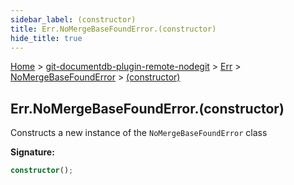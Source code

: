 ```yaml
---
sidebar_label: (constructor)
title: Err.NoMergeBaseFoundError.(constructor)
hide_title: true
---
```


[Home](./index.md) &gt; [git-documentdb-plugin-remote-nodegit](./git-documentdb-plugin-remote-nodegit.md) &gt; [Err](./git-documentdb-plugin-remote-nodegit.err.md) &gt; [NoMergeBaseFoundError](./git-documentdb-plugin-remote-nodegit.err.nomergebasefounderror.md) &gt; [(constructor)](./git-documentdb-plugin-remote-nodegit.err.nomergebasefounderror._constructor_.md)

## Err.NoMergeBaseFoundError.(constructor)

Constructs a new instance of the `NoMergeBaseFoundError` class

<b>Signature:</b>

```typescript
constructor();
```
